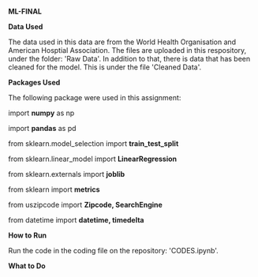 **ML-FINAL**


**Data Used** 

The data used in this data are from the World Health Organisation and American Hosptial Association. The files are uploaded in this respository, under the folder: 'Raw Data'. In addition to that, there is data that has been cleaned for the model. This is under the file 'Cleaned Data'. 


**Packages Used**

The following package were used in this assignment: 

import **numpy** as np

import **pandas** as pd

from sklearn.model_selection import **train_test_split**

from sklearn.linear_model import **LinearRegression**

from sklearn.externals import **joblib**

from sklearn import **metrics** 

from uszipcode import **Zipcode, SearchEngine** 

from datetime import **datetime, timedelta**

**How to Run**

Run the code in the coding file on the repository: 'CODES.ipynb'. 


**What to Do**


